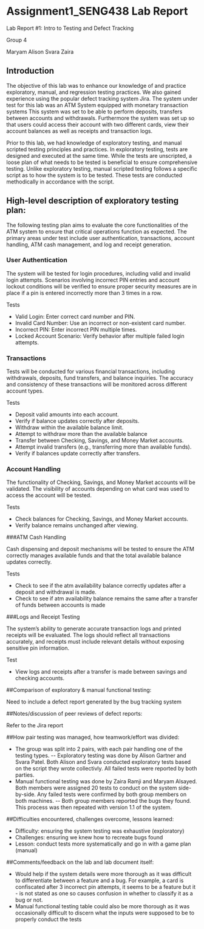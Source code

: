 # Assignment1_SENG438 Lab Report

Lab Report #1: Intro to Testing and Defect Tracking


Group 4

Maryam 
Alison 
Svara 
Zaira

## Introduction

The objective of this lab was to enhance our knowledge of and practice exploratory,  manual, and regression testing practices. We also gained experience using the popular defect tracking system Jira. The system under test for this lab was an ATM System equipped with monetary transaction systems This system was set to be able to perform deposits, transfers between accounts and withdrawals. Furthermore the system was set up so that users could access their account with two different cards,  view their account balances as well as receipts and transaction logs.  

Prior to this lab, we had knowledge of exploratory testing, and manual scripted testing principles and practices. In exploratory testing, tests are designed and executed at the same time. While the tests are unscripted, a loose plan of what needs to be tested is beneficial to ensure comprehensive testing. Unlike exploratory testing, manual scripted testing follows a specific script as to how the system is to be tested. These tests are conducted methodically in accordance with the script. 

## High-level description of exploratory testing plan:

The following testing plan aims to evaluate the core functionalities of the ATM system to ensure that critical operations function as expected. The primary areas under test include user authentication, transactions, account handling, ATM cash management, and log and receipt generation.

### User Authentication

The system will be tested for login procedures, including valid and invalid login attempts. Scenarios involving incorrect PIN entries and account lockout conditions will be verified to ensure proper security measures are in place if a pin is entered incorrectly more than 3 times in a row.

Tests

- Valid Login: Enter correct card number and PIN.
- Invalid Card Number: Use an incorrect or non-existent card number.
- Incorrect PIN: Enter incorrect PIN multiple times.
- Locked Account Scenario: Verify behavior after multiple failed login attempts.

### Transactions

Tests will be conducted for various financial transactions, including withdrawals, deposits, fund transfers, and balance inquiries. The accuracy and consistency of these transactions will be monitored across different account types.

Tests

- Deposit valid amounts into each account.
- Verify if balance updates correctly after deposits.
- Withdraw within the available balance limit.
- Attempt to withdraw more than the available balance
- Transfer between Checking, Savings, and Money Market accounts.
- Attempt invalid transfers (e.g., transferring more than available funds).
- Verify if balances update correctly after transfers.

### Account Handling

The functionality of Checking, Savings, and Money Market accounts will be validated. The visibility of accounts depending on what card was used to access the account will be tested. 

Tests

- Check balances for Checking, Savings, and Money Market accounts.
- Verify balance remains unchanged after viewing.

###ATM Cash Handling

Cash dispensing and deposit mechanisms will be tested to ensure the ATM correctly manages available funds and that the total available balance updates correctly. 

Tests

- Check to see if the atm availability balance correctly updates after a deposit and withdrawal is made.
- Check to see if atm availability balance remains the same after a transfer of funds between accounts is made

###Logs and Receipt Testing

The system’s ability to generate accurate transaction logs and printed receipts will be evaluated. The logs should reflect all transactions accurately, and receipts must include relevant details without exposing sensitive pin information.

Test

- View logs and receipts after a transfer is made between savings and checking accounts. 

##Comparison of exploratory & manual functional testing:

Need to include a defect report generated by the bug tracking system

##Notes/discussion of peer reviews of defect reports:

Refer to the Jira report 

##How pair testing was managed, how teamwork/effort was divided:

- The group was split into 2 pairs, with each pair handling one of the testing types.
-- Exploratory testing was done by Alison Gartner and Svara Patel. Both Alison and Svara conducted exploratory tests based on the script they wrote collectivly. All failed tests were reported by both parties. 
- Manual functional testing was done by Zaira Ramji and Maryam Alsayed. Both members were assigned 20 tests to conduct on the system side-by-side. Any failed tests were confirmed by both group members on both machines. -- Both group members reported the bugs they found. This process was then repeated with version 1.1 of the system.

##Difficulties encountered, challenges overcome, lessons learned:
- Difficulty: ensuring the system testing was exhaustive (exploratory)
- Challenges: ensuring we knew how to recreate bugs found
- Lesson: conduct tests more systematically and go in with a game plan (manual)

##Comments/feedback on the lab and lab document itself: 
- Would help if the system details were more thorough as it was difficult to differentiate between a feature and a bug. For example, a card is confiscated after 3 incorrect pin attempts, it seems to be a feature but it - is not stated as one so causes confusion in whether to classify it as a bug or not.
- Manual functional testing table could also be more thorough as it was occasionally difficult to discern what the inputs were supposed to be to properly conduct the tests



